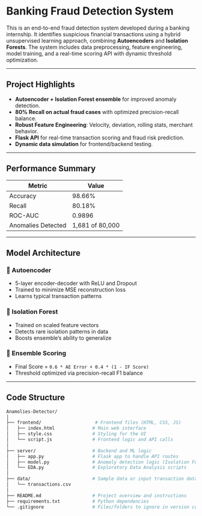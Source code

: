 # Banking Fraud Detection System

This is an end-to-end fraud detection system developed during a banking internship. It identifies suspicious financial transactions using a hybrid unsupervised learning approach, combining **Autoencoders** and **Isolation Forests**. The system includes data preprocessing, feature engineering, model training, and a real-time scoring API with dynamic threshold optimization.

---

## Project Highlights

- **Autoencoder + Isolation Forest ensemble** for improved anomaly detection.
- **80% Recall on actual fraud cases** with optimized precision-recall balance.
- **Robust Feature Engineering**: Velocity, deviation, rolling stats, merchant behavior.
- **Flask API** for real-time transaction scoring and fraud risk prediction.
- **Dynamic data simulation** for frontend/backend testing.

---

## Performance Summary

| Metric        | Value   |
|---------------|---------|
| Accuracy      | 98.66%  |
| Recall        | 80.18%  |
| ROC-AUC       | 0.9896  |
| Anomalies Detected | 1,681 of 80,000 |

---

## Model Architecture

### 🔹 Autoencoder
- 5-layer encoder-decoder with ReLU and Dropout
- Trained to minimize MSE reconstruction loss
- Learns typical transaction patterns

### 🔹 Isolation Forest
- Trained on scaled feature vectors
- Detects rare isolation patterns in data
- Boosts ensemble’s ability to generalize

### 🔹 Ensemble Scoring
- Final Score = `0.6 * AE Error + 0.4 * (1 - IF Score)`
- Threshold optimized via precision-recall F1 balance

---

## Code Structure

```bash
Anamolies-Detector/
│
├── frontend/                    # Frontend files (HTML, CSS, JS)
│   ├── index.html              # Main web interface
│   ├── style.css               # Styling for the UI
│   └── script.js               # Frontend logic and API calls
│
├── server/                     # Backend and ML logic
│   ├── app.py                  # Flask app to handle API routes
│   ├── model.py                # Anomaly detection logic (Isolation Forest, LOF)
│   └── EDA.py                  # Exploratory Data Analysis scripts
│
├── data/                       # Sample data or input transaction data
│   └── transactions.csv
│
├── README.md                   # Project overview and instructions
├── requirements.txt            # Python dependencies
└── .gitignore                  # Files/folders to ignore in version control

